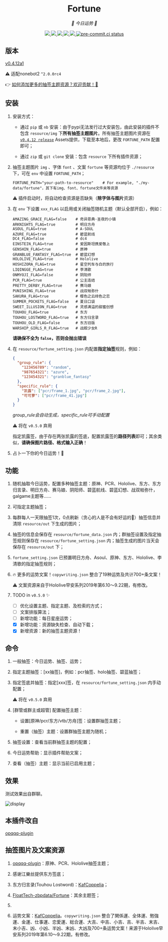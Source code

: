 <div align="center">

# Fortune

_🙏 今日运势 🙏_

</div>
<p align="center">

  <a href="https://github.com/MinatoAquaCrews/nonebot_plugin_fortune/blob/master/LICENSE">
	<img src="https://img.shields.io/github/license/MinatoAquaCrews/nonebot_plugin_fortune?color=blue">
  </a>

  <a href="https://github.com/nonebot/nonebot2">
	<img src="https://img.shields.io/badge/nonebot2-^2.0.0rc4-green">
  </a>

  <a href="https://github.com/MinatoAquaCrews/nonebot_plugin_fortune/releases/tag/v0.4.12a1">
	<img src="https://img.shields.io/github/v/release/MinatoAquaCrews/nonebot_plugin_fortune?color=orange">
  </a>

  <a href="https://www.codefactor.io/repository/github/MinatoAquaCrews/nonebot_plugin_fortune">
	<img src="https://img.shields.io/codefactor/grade/github/MinatoAquaCrews/nonebot_plugin_fortune/master?color=red">
  </a>

  <a href="https://github.com/MinatoAquaCrews/nonebot_plugin_fortune">
	<img src="https://img.shields.io/pypi/dm/nonebot_plugin_fortune">
  </a>

  <a href="https://results.pre-commit.ci/latest/github/MinatoAquaCrews/nonebot_plugin_fortune/master">
	<img src="https://results.pre-commit.ci/badge/github/MinatoAquaCrews/nonebot_plugin_fortune/master.svg" alt="pre-commit.ci status">
  </a>

</p>

## 版本

[v0.4.12a1](https://github.com/MinatoAquaCrews/nonebot_plugin_fortune/releases/tag/v0.4.12a1)

⚠️ 适配nonebot2 `^2.0.0rc4`

👉 [如何添加更多的抽签主题资源？欢迎贡献！🙏](https://github.com/MinatoAquaCrews/nonebot_plugin_fortune/blob/master/How-to-add-new-theme.md)

## 安装

1. 安装方式：

   - 通过 `pip` 或 `nb` 安装：由于pypi无法发行过大安装包，由此安装的插件不包含 `resource/img` 下**所有抽签主题图片**。所有抽签主题图片资源在 [`v0.4.12 release`](https://github.com/MinatoAquaCrews/nonebot_plugin_fortune/releases/tag/v0.4.12) Assets提供，下载至本地后，更改 `FORTUNE_PATH` 配置即可；

   - 通过 `zip` 或 `git clone` 安装：包含 `resource` 下所有插件资源；

2. 抽签主题图片 `img` 、字体 `font` 、文案 `fortune` 等资源均位于 `./resource` 下，可在 `env` 中设置 `FORTUNE_PATH`；

   ```shell
   FORTUNE_PATH="your-path-to-resource"    # For example, "./my-data/fortune"，其下有img、font、fortune文件夹等资源
   ```

   ⚠️️ 插件启动时，将自动检查资源是否缺失（**除字体与图片**资源）

3. 在 `env` 下设置 `xxx_FLAG` 以启用或关闭抽签随机主题（默认全部开启），例如：

   ```shell
   AMAZING_GRACE_FLAG=false    # 奇异恩典·圣夜的小镇
   ARKNIGHTS_FLAG=true         # 明日方舟
   ASOUL_FLAG=true             # A-SOUL
   AZURE_FLAG=true             # 碧蓝航线
   DC4_FLAG=false              # dc4
   EINSTEIN_FLAG=true          # 爱因斯坦携爱敬上
   GENSHIN_FLAG=true           # 原神
   GRANBLUE_FANTASY_FLAG=true  # 碧蓝幻想
   HOLOLIVE_FLAG=true          # Hololive
   HOSHIZORA_FLAG=true         # 星空列车与白的旅行
   LIQINGGE_FLAG=true          # 李清歌
   ONMYOJI_FLAG=false          # 阴阳师
   PCR_FLAG=true               # 公主连结
   PRETTY_DERBY_FLAG=true      # 赛马娘
   PUNISHING_FLAG=true         # 战双帕弥什
   SAKURA_FLAG=true            # 樱色之云绯色之恋
   SUMMER_POCKETS_FLAG=false   # 夏日口袋
   SWEET_ILLUSION_FLAG=true    # 灵感满溢的甜蜜创想
   TOUHOU_FLAG=true            # 东方
   TOUHOU_LOSTWORD_FLAG=true   # 东方归言录
   TOUHOU_OLD_FLAG=false       # 东方旧版
   WARSHIP_GIRLS_R_FLAG=true   # 战舰少女R
   ```

   **请确保不全为 `false`，否则会抛出错误**

4. 在 `resource/fortune_setting.json` 内配置**指定抽签**规则，例如：

   ```json
   {
     "group_rule": {
       "123456789": "random",
       "987654321": "azure",
       "123454321": "granblue_fantasy"
     },
     "specific_rule": {
       "凯露": ["pcr/frame_1.jpg", "pcr/frame_2.jpg"],
       "可可萝": ["pcr/frame_41.jpg"]
     }
   }
   ```

   _group_rule会自动生成，specific_rule可手动配置_

   ⚠️ 将在 `v0.5.0` 弃用

   指定凯露签，由于存在两张凯露的签底，配置凯露签的**路径列表**即可；其余类似，**请确保图片路径、格式输入正确**！

5. 占卜一下你的今日运势！🎉

## 功能

1. 随机抽取今日运势，配置多种抽签主题：原神、PCR、Hololive、东方、东方归言录、明日方舟、赛马娘、阴阳师、碧蓝航线、碧蓝幻想、战双帕弥什，galgame主题等……

2. 可指定主题抽签；

3. 每群每人一天限抽签1次，0点刷新（贪心的人是不会有好运的🤗）抽签信息并清除 `resource/out` 下生成的图片；

4. 抽签的信息会保存在 `resource/fortune_data.json` 内；群抽签设置及指定抽签规则保存在 `resource/fortune_setting.json` 内；抽签生成的图片当天会保存在 `resource/out` 下；

5. `fortune_setting.json` 已预置明日方舟、Asoul、原神、东方、Hololive、李清歌的指定抽签规则；

6. 🔥 更多的运势文案！`copywriting.json` 整合了19种运势及共计700+条文案！

   ⚠️ 文案资源来自于Hololive早安系列2019年第6.10～9.22期，有修改。

7. TODO in `v0.5.0` ✨

   - [ ] 优化设置主题、指定主题、及检索的方式；
   - [ ] 文案排版算法；
   - [ ] 新增功能：每日星座运势；
   - [x] 新增功能：资源缺失检查、自动下载；
   - [x] 新增资源：新的抽签主题资源！

## 命令

1. 一般抽签：今日运势、抽签、运势；

2. 指定主题抽签：[xx抽签]，例如：pcr抽签、holo抽签、碧蓝抽签；

3. 指定签底并抽签：指定[xxx]签，在 `resource/fortune_setting.json` 内手动配置；

   ⚠️ 将在 `v0.5.0` 弃用

4. [群管或群主或超管] 配置抽签主题：

   - 设置[原神/pcr/东方/vtb/方舟]签：设置群抽签主题；

   - 重置（抽签）主题：设置群抽签主题为随机；

5. 抽签设置：查看当前群抽签主题的配置；

6. 今日运势帮助：显示插件帮助文案；

7. 查看（抽签）主题：显示当前已启用主题；

## 效果

测试效果出自群聊。

![display](./display.jpg)

## 本插件改自

[opqqq-plugin](https://github.com/opq-osc/opqqq-plugin)

## 抽签图片及文案资源

1. [opqqq-plugin](https://github.com/opq-osc/opqqq-plugin)：原神、PCR、Hololive抽签主题；

2. 感谢江樂丝提供东方签底；

3. 东方归言录(Touhou Lostword)：[KafCoppelia](https://github.com/KafCoppelia)；

4. [FloatTech-zbpdata/Fortune](https://github.com/FloatTech/zbpdata)：其余主题签；

5. 

6. 运势文案：[KafCoppelia](https://github.com/KafCoppelia)。`copywriting.json` 整合了関係運、全体運、勉強運、金運、仕事運、恋愛運、総合運、大吉、中吉、小吉、吉、半吉、末吉、末小吉、凶、小凶、半凶、末凶、大凶及700+条运势文案！来源于Hololive早安系列2019年第6.10～9.22期，有修改。

